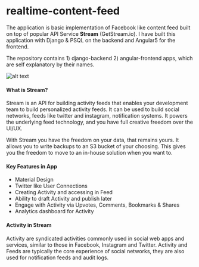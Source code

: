 # realtime-content-feed
The application is basic implementation of Facebook like content feed built on top of popular API Service **Stream** (GetStream.io). I have built this application with Django & PSQL on the backend and Angular5 for the frontend.

The repository contains 1) django-backend 2) angular-frontend apps, which are self explanatory by their names. 

![alt text](https://cdn.dribbble.com/users/305512/screenshots/2684242/social_sharing_app.jpg)

#### What is Stream?
Stream is an API for building activity feeds that enables your development team to build personalized activity feeds. It can be used to build social networks, feeds like twitter and instagram, notification systems. It powers the underlying feed technology, and you have full creative freedom over the UI/UX.

With Stream you have the freedom on your data, that remains yours. It allows you to write backups to an S3 bucket of your choosing. This gives you the freedom to move to an in-house solution when you want to.

#### Key Features in App
* Material Design
* Twitter like User Connections
* Creating Activity and accessing in Feed
* Ability to draft Activity and publish later
* Engage with Activity via Upvotes, Comments, Bookmarks & Shares
* Analytics dashboard for Activity


#### Activity in Stream
Activity are syndicated activities commonly used in social web apps and services, similar to those in Facebook, Instagram and Twitter. Activity and Feeds are typically the core experience of social networks, they are also used for notification feeds and audit logs.
